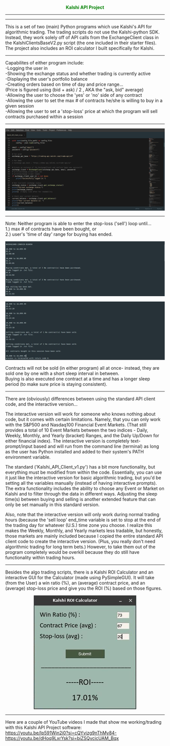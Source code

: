 <p align="center"><b style="color:green;">Kalshi API Project</b></p>

---

---

This is a set of two (main) Python programs which use Kalshi's API for algorithmic trading. The trading scripts do not use the Kalshi-python SDK. Instead, they work solely off of API calls from the ExchangeClient class in the KalshiClientsBaseV2.py script (the one included in their starter files). The project also includes an ROI calculator I built specifically for Kalshi.

---

Capabilites of either program include:  
-Logging the user in  
-Showing the exchange status and whether trading is currently active  
-Displaying the user's portfolio balance  
-Creating orders based on time of day and price range...  
(Price is figured using (bid + ask) / 2 , AKA the "ask, bid" average)  
-Allowing the user to choose the 'yes' or 'no' side of any contract  
-Allowing the user to set the max # of contracts he/she is willing to buy in a given session  
-Allowing the user to set a 'stop-loss' price at which the program will sell contracts purchased within a session

---

<p align="center">
  <img src="Project_Images/Code_Snippet2.png" alt="Code Snippet Image">
</p>

---

Note: Neither program is able to enter the stop-loss ('sell') loop until...  
1.) max # of contracts have been bought, or  
2.) user's 'time of day' range for buying has ended.

<p align="center">
  <img src="Project_Images/Buy_and_sell_working.jpg" alt="Program Buy Example Image">
</p>

<p align="center">
  <img src="Project_Images/Buy_and_sell_working2.jpg" alt="Program Sell Example Image">
</p>

Contracts will not be sold (in either program) all at once- instead, they are sold one by one with a short sleep interval in between.  
Buying is also executed one contract at a time and has a longer sleep period (to make sure price is staying consistent).

---

There are (obviously) differences between using the standard API client code, and the interactive version...

The interactive version will work for someone who knows nothing about code, but it comes with certain limitations. Namely, that you can only work with the S&P500 and Nasdaq100 Financial Event Markets. (That still provides a total of 10 Event Markets between the two indices - Daily, Weekly, Monthly, and Yearly (bracket) Ranges, and the Daily Up/Down for either financial index). The interactive version is completely text-prompt/input based and will run from the command line (terminal) as long as the user has Python installed and added to their system's PATH environment variable.

The standard ('Kalshi_API_Client_v1.py') has a bit more functionality, but everything must be modified from within the code. Essentially, you can use it just like the interactive version for basic algorithmic trading, but you'd be setting all the variables manually (instead of having interactive prompts). The extra functionality includes the ability to choose any Event or Market on Kalshi and to filter through the data in different ways. Adjusting the sleep time(s) between buying and selling is another extended feature that can only be set manually in this standard version.

Also, note that the interactive version will only work during normal trading hours (because the 'sell loop' end_time variable is set to stop at the end of the trading day for whatever (U.S.) time zone you choose. I realize this makes the Weekly, Monthly, and Yearly markets less tradable, but honestly, those markets are mainly included because I copied the entire standard API client code to create the interactive version. (Plus, you really don't need algorithmic trading for long term bets.) However, to take them out of the program completely would be overkill because they do still have functionality within trading hours.

---

Besides the algo trading scripts, there is a Kalshi ROI Calculator and an interactive GUI for the Calculator (made using PySimpleGUI). It will take (from the User) a win ratio (%), an (average) contract price, and an (average) stop-loss price and give you the ROI (%) based on those figures.  
<p align="center">
  <img src="Project_Images/Kalshi_ROI_Calc3.jpg" alt="Kalshi ROI Calculator Image">
</p>

---

Here are a couple of YouTube videos I made that show me working/trading with this Kalshi API Project software:  
https://youtu.be/Ip591Wjn2i0?si=cQYvizg9nThMy84-  
https://youtu.be/dHoq9LxrYsk?si=biZSQycicUAM_Bqx
